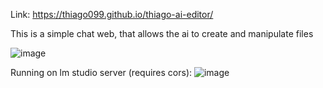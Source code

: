 Link:
https://thiago099.github.io/thiago-ai-editor/

This is a simple chat web, that allows the ai to create and manipulate files

![image](https://github.com/user-attachments/assets/fbd15adb-17b2-40fb-8848-e432f5c668bd)


Running on lm studio server (requires cors):
![image](https://github.com/user-attachments/assets/fb49db30-e408-4ea4-919f-46fb99a34111)
